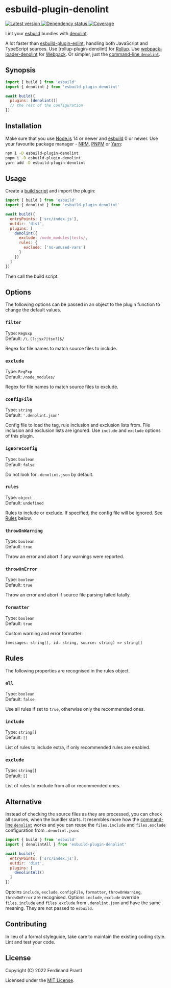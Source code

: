 # esbuild-plugin-denolint

[![Latest version](https://img.shields.io/npm/v/esbuild-plugin-denolint)
 ![Dependency status](https://img.shields.io/librariesio/release/npm/esbuild-plugin-denolint)
](https://www.npmjs.com/package/esbuild-plugin-denolint)
[![Coverage](https://codecov.io/gh/prantlf/esbuild-plugin-denolint/branch/master/graph/badge.svg)](https://codecov.io/gh/prantlf/esbuild-plugin-denolint)

Lint your [esbuild] bundles with [denolint].

A lot faster than [esbuild-plugin-eslint], handling both JavaScript and TypeScript sources. Use [rollup-plugin-denolint] for [Rollup]. Use [webpack-loader-denolint] for [Webpack]. Or simpler, just the [command-line `denolint`].

## Synopsis

```js
import { build } from 'esbuild'
import { denolint } from 'esbuild-plugin-denolint'

await build({
  plugins: [denolint()]
  // the rest of the configuration
})
```

## Installation

Make sure that you use [Node.js] 14 or newer and [esbuild] 0 or newer. Use your favourite package manager - [NPM], [PNPM] or [Yarn]:

```sh
npm i -D esbuild-plugin-denolint
pnpm i -D esbuild-plugin-denolint
yarn add -D esbuild-plugin-denolint
```

## Usage

Create a [build script] and import the plugin:

```js
import { build } from 'esbuild'
import { denolint } from 'esbuild-plugin-denolint'

await build({
  entryPoints: ['src/index.js'],
  outdir: 'dist',
  plugins: [
    denolint({
      exclude: /node_modules|tests/,
      rules: {
        exclude: ['no-unused-vars']
      }
    })
  ]
})
```

Then call the build script.

## Options

The following options can be passed in an object to the plugin function to change the default values.

### `filter`

Type: `RegExp`<br>
Default: `/\.(?:jsx?|tsx?)$/`

Regex for file names to match source files to include.

### `exclude`

Type: `RegExp`<br>
Default: `/node_modules/`

Regex for file names to match source files to exclude.

### `configFile`

Type: `string`<br>
Default: `'.denolint.json'`

Config file to load the tag, rule inclusion and exclusion lists from. File inclusion and exclusion lists are ignored. Use `include` and `exclude` options of this plugin.

### `ignoreConfig`

Type: `boolean`<br>
Default: `false`

Do not look for `.denolint.json` by default.

### `rules`

Type: `object`<br>
Default: `undefined`

Rules to include or exclude. If specified, the config file will be ignored. See [Rules](#rules) below.

### `throwOnWarning`

Type: `boolean`<br>
Default: `true`

Throw an error and abort if any warnings were reported.

### `throwOnError`

Type: `boolean`<br>
Default: `true`

Throw an error and abort if source file parsing failed fatally.

### `formatter`

Type: `boolean`<br>
Default: `true`

Custom warning and error formatter:

    (messages: string[], id: string, source: string) => string[]

## Rules

The following properties are recognised in the rules object.

### `all`

Type: `boolean`<br>
Default: `false`

Use all rules if set to `true`, otherwise only the recommended ones.

### `include`

Type: `string[]`<br>
Default: `[]`

List of rules to include extra, if only recommended rules are enabled.

### `exclude`

Type: `string[]`<br>
Default: `[]`

List of rules to exclude from all or recommended ones.

## Alternative

Instead of checking the source files as they are processed, you can check all sources, when the bundler starts. It resembles more how the [command-line `denolint`] works and you can reuse the `files.include` and `files.exclude` configuration from `.denolint.json`:

```js
import { build } from 'esbuild'
import { denolintAll } from 'esbuild-plugin-denolint'

await build({
  entryPoints: ['src/index.js'],
  outdir: 'dist',
  plugins: [
    denolintAll()
  ]
})
```

Optoins `include`, `exclude`, `configFile`, `formatter`, `throwOnWarning`, `throwOnError` are recognised. Options `include`, `exclude` override `files.include` and `files.exclude` from `.denolint.json` and have the same meaning. They are not passed to `esbuild`.

## Contributing

In lieu of a formal styleguide, take care to maintain the existing coding style. Lint and test your code.

## License

Copyright (C) 2022 Ferdinand Prantl

Licensed under the [MIT License].

[MIT License]: http://en.wikipedia.org/wiki/MIT_License
[esbuild]: https://esbuild.github.io/
[denolint]: https://github.com/prantlf/denolint/tree/master/packages/libdenolint#readme
[esbuild-plugin-eslint]: https://github.com/robinloeffel/esbuild-plugin-eslint
[rollup-plugin-demolint]: https://github.com/prantlf/rollup-loader-denolint#readme
[Rollup]: https://rollupjs.org/
[webpack-loader-denolint]: https://github.com/prantlf/webpack-loader-denolint#readme
[Webpack]: https://webpack.js.org/
[command-line `denolint`]: https://github.com/prantlf/denolint/tree/master/packages/denolint#readme
[Node.js]: https://nodejs.org/
[NPM]: https://www.npmjs.com/
[PNPM]: https://pnpm.io/
[Yarn]: https://yarnpkg.com/
[build script]: https://esbuild.github.io/getting-started/#your-first-bundle
